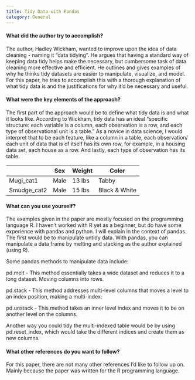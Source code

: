 ```yaml
---
title: Tidy Data with Pandas
category: General
---
```


#### What did the author try to accomplish?

The author, Hadley Wickham, wanted to improve upon the idea of data cleaning - naming it “data tidying”. He argues that having a standard way of keeping data tidy helps make the necessary, but cumbersome task of data cleaning more effective and efficient. He outlines and gives examples of why he thinks tidy datasets are easier to manipulate, visualize, and model. For this paper, he tries to accomplish this with a thorough explanation of what tidy data is and the justifications for why it’d be necessary and useful.

#### What were the key elements of the approach? 

The first part of the approach would be to define what tidy data is and what it looks like. According to Wickham, tidy data has an ideal “specific structure: each variable is a column, each observation is a row, and each type of observational unit is a table.” As a novice in data science, I would interpret that to be each feature, like a column in a table, each observation/ each unit of data that is of itself has its own row, for example, in a housing data set, each house as a row. And lastly, each type of observation has its table. 

|             | Sex  | Weight | Color         |
|-------------|------|--------|---------------|
| Mugi_cat1   | Male | 13 lbs | Tabby         |
| Smudge_cat2 | Male | 15 lbs | Black & White |
 

#### What can you use yourself? 

The examples given in the paper are mostly focused on the programming language R. I haven’t worked with R yet as a beginner, but do have some experience with pandas and python. I will explain in the context of pandas. The first would be to manipulate untidy data. With pandas, you can manipulate a data frame by melting and stacking as the author explained (using R). 

Some pandas methods to manipulate data include:

pd.melt - This method essentially takes a wide dataset and reduces it to a long dataset. Moving columns into rows. 

pd.stack - This method addresses multi-level columns that moves a level to an index position, making a multi-index.

pd.unstack - This method takes an inner level index and moves it to be on another level on the columns. 

Another way you could tidy the multi-indexed table would be by using pd.reset_index, which would take the different indices and create them as new columns.

#### What other references do you want to follow?

For this paper, there are not many other references I’d like to follow up on. Mainly because the paper was written for the R programming language. 

 


